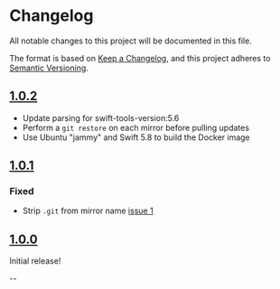 # Changelog

All notable changes to this project will be documented in this file.

The format is based on [Keep a Changelog](https://keepachangelog.com/en/1.0.0/),
and this project adheres to [Semantic Versioning](https://semver.org/spec/v2.0.0.html).

## [1.0.2]

* Update parsing for swift-tools-version:5.6
* Perform a `git restore` on each mirror before pulling updates
* Use Ubuntu "jammy" and Swift 5.8 to build the Docker image

## [1.0.1]

### Fixed

* Strip `.git` from mirror name [issue 1](https://github.com/sbeitzel/Mirror-Package/issues/1)

## [1.0.0]

Initial release!

--

[Unreleased]: https://github.com/sbeitzel/Mirror-Package/compare/1.0.2...HEAD
[1.0.2]: https://github.com/sbeitzel/Mirror-Package/compare/1.0.1...1.0.2
[1.0.1]: https://github.com/sbeitzel/Mirror-Package/compare/1.0.0...1.0.1
[1.0.0]: https://github.com/sbeitzel/Mirror-Package/releases/tag/1.0.0
